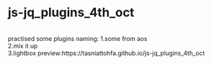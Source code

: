 # js-jq_plugins_4th_oct
<html>
<br>
practised some plugins naming:
1.some from aos<br>
2.mix it up <br>
3.lightbox
</html>
preview:https://tasniattohfa.github.io/js-jq_plugins_4th_oct
